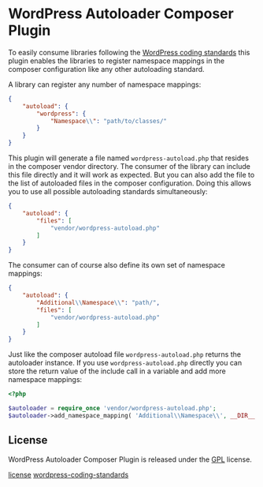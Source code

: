 # WordPress Autoloader Composer Plugin

To easily consume libraries following the [WordPress coding standards](wordpress-coding-standards)
this plugin enables the libraries to register namespace mappings in the
composer configuration like any other autoloading standard.

A library can register any number of namespace mappings:

```json
{
    "autoload": {
        "wordpress": {
            "Namespace\\": "path/to/classes/"
        }
    }
}
```

This plugin will generate a file named `wordpress-autoload.php` that resides in
the composer vendor directory. The consumer of the library can include this file
directly and it will work as expected. But you can also add the file to the list
of autoloaded files in the composer configuration. Doing this allows you to use
all possible autoloading standards simultaneously:

```json
{
    "autoload": {
        "files": [
            "vendor/wordpress-autoload.php"
        ]
    }
}
```

The consumer can of course also define its own set of namespace mappings:

```json
{
    "autoload": {
        "Additional\\Namespace\\": "path/",
        "files": [
            "vendor/wordpress-autoload.php"
        ]
    }
}
```

Just like the composer autoload file `wordpress-autoload.php` returns the
autoloader instance. If you use `wordpress-autoload.php` directly you can
store the return value of the include call in a variable and add more
namespace mappings:

```php
<?php

$autoloader = require_once 'vendor/wordpress-autoload.php';
$autoloader->add_namespace_mapping( 'Additional\\Namespace\\', __DIR__ . '/path' );
```

## License

WordPress Autoloader Composer Plugin is released under the [GPL](license) license.

[license](https://www.gnu.org/licenses/)
[wordpress-coding-standards](https://make.wordpress.org/core/handbook/best-practices/coding-standards/php/)

